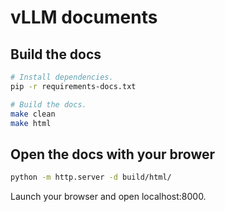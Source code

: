 # vLLM documents

## Build the docs

```bash
# Install dependencies.
pip -r requirements-docs.txt

# Build the docs.
make clean
make html
```

## Open the docs with your brower

```bash
python -m http.server -d build/html/
```
Launch your browser and open localhost:8000.
